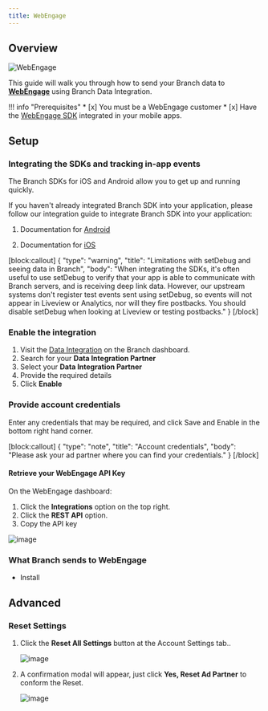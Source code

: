 ```yaml
---
title: WebEngage
---
```

## Overview

![WebEngage](https://cdn.branch.io/branch-assets/ad-partner-manager//webengage-1550629207966.png)

This guide will walk you through how to send your Branch data to **[WebEngage](https://webengage.com/)** using Branch Data Integration.

!!! info "Prerequisites"
	* [x] You must be a WebEngage customer
	* [x] Have the [WebEngage SDK](https://docs.webengage.com/docs/overview) integrated in your mobile apps.



## Setup

### Integrating the SDKs and tracking in-app events

The Branch SDKs for iOS and Android allow you to get up and running quickly.

If you haven't already integrated Branch SDK into your application, please follow our integration guide to integrate Branch SDK into your application:

1. Documentation for [Android](/apps/android/)

1. Documentation for [iOS](/apps/ios/)

[block:callout]
{
  "type": "warning",
  "title": "Limitations with setDebug and seeing data in Branch",
  "body": "When integrating the SDKs, it's often useful to use setDebug to verify that your app is able to communicate with Branch servers, and is receiving deep link data. However, our upstream systems don't register test events sent using setDebug, so events will not appear in Liveview or Analytics, nor will they fire postbacks. You should disable setDebug when looking at Liveview or testing postbacks."
}
[/block]

### Enable the integration

1. Visit the [Data Integration](https://branch.dashboard.branch.io/data-import-export/data-feeds/integrations) on the Branch dashboard.
2. Search for your <notranslate>**Data Integration Partner**</notranslate>
3. Select your <notranslate>**Data Integration Partner**</notranslate>
4. Provide the required details
5. Click <notranslate>**Enable**</notranslate>


### Provide account credentials

Enter any credentials that may be required, and click Save and Enable in the bottom right hand corner.

[block:callout]
{
  "type": "note",
  "title": "Account credentials",
  "body": "Please ask your ad partner where you can find your credentials."
}
[/block]

#### Retrieve your WebEngage API Key

On the WebEngage dashboard:

1. Click the <notranslate>**Integrations**</notranslate> option on the top right.
1. Click the <notranslate>**REST API**</notranslate> option.
1. Copy the API key

![image](/_assets/img/pages/integrations/webengage/webengage-api-key.png)

### What Branch sends to WebEngage

* Install

## Advanced

### Reset Settings

1. Click the <notranslate>**Reset All Settings**</notranslate> button at the Account Settings tab..

	![image](/_assets/img/ingredients/deep-linked-ads/reset-ad-settings/reset-ad-settings.png)

1. A confirmation modal will appear, just click <notranslate>**Yes, Reset Ad Partner**</notranslate> to conform the Reset.

	![image](/_assets/img/ingredients/deep-linked-ads/reset-ad-settings/reset-ad-settings_confirmation.png)

